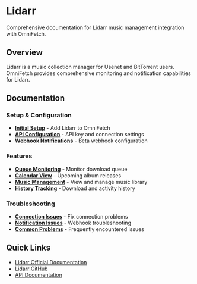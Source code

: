 # Lidarr

Comprehensive documentation for Lidarr music management integration with OmniFetch.

## Overview

Lidarr is a music collection manager for Usenet and BitTorrent users. OmniFetch provides comprehensive monitoring and notification capabilities for Lidarr.

## Documentation

### Setup & Configuration
- **[Initial Setup](setup.md)** - Add Lidarr to OmniFetch
- **[API Configuration](api-configuration.md)** - API key and connection settings
- **[Webhook Notifications](webhooks.md)** - Beta webhook configuration

### Features
- **[Queue Monitoring](features/queue.md)** - Monitor download queue
- **[Calendar View](features/calendar.md)** - Upcoming album releases
- **[Music Management](features/music.md)** - View and manage music library
- **[History Tracking](features/history.md)** - Download and activity history

### Troubleshooting
- **[Connection Issues](troubleshooting/connection.md)** - Fix connection problems
- **[Notification Issues](troubleshooting/notifications.md)** - Webhook troubleshooting
- **[Common Problems](troubleshooting/common.md)** - Frequently encountered issues

## Quick Links

- [Lidarr Official Documentation](https://wiki.servarr.com/lidarr)
- [Lidarr GitHub](https://github.com/Lidarr/Lidarr)
- [API Documentation](https://lidarr.audio/docs/api/)